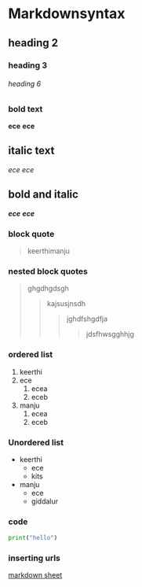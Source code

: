 # Markdownsyntax
## heading 2
### heading 3
###### heading 6
### bold text
**ece**
__ece__
## italic text
*ece*
_ece_
## bold and italic
**_ece_**
__*ece*__
### block quote
> keerthimanju
### nested block quotes
> ghgdhgdsgh
>> kajsusjnsdh
>>> jghdfshgdfja
>>>> jdsfhwsgghhjg
### ordered list
1. keerthi
2. ece 
    1. ecea
    2. eceb
3. manju
    1. ecea
    2. eceb
### Unordered list
- keerthi 
    * ece
    * kits
- manju
    + ece
    + giddalur
### code
```python
print("hello")
```
### inserting urls
[markdown sheet](https://github.com/keerthi428/markdownsyntax/edit/main/README.md)

